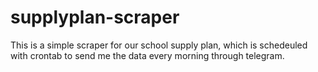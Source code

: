 # supplyplan-scraper
This is a simple scraper for our school supply plan, which is schedeuled with crontab to send me the data every morning through telegram.

